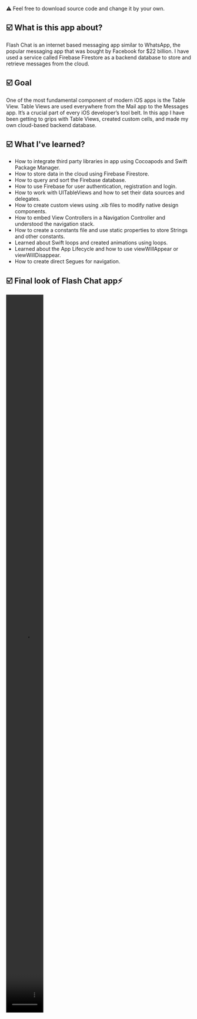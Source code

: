 ⚠️ Feel free to download source code and change it by your own.
<h2>☑️ What is this app about?</h2>
<p>Flash Chat is an internet based messaging app similar to WhatsApp, the popular messaging app that was bought by Facebook for $22 billion. I have used a service called Firebase Firestore as a backend database to store and retrieve messages from the cloud.</p>
<h2>☑️ Goal</h2>
<p>One of the most fundamental component of modern iOS apps is the Table View. Table Views are used everywhere from the Mail app to the Messages app. It’s a crucial part of every iOS developer’s tool belt. In this app I have been getting to grips with Table Views, created custom cells, and made my own cloud-based backend database.</p>
<h2>☑️ What I've learned?</h2>
<ul>
  <li>How to integrate third party libraries in app using Cocoapods and Swift Package Manager.</li>
  <li>How to store data in the cloud using Firebase Firestore.</li>
  <li>How to query and sort the Firebase database.</li>
  <li>How to use Firebase for user authentication, registration and login.</li>
  <li>How to work with UITableViews and how to set their data sources and delegates.</li>
  <li>How to create custom views using .xib files to modify native design components.</li>
  <li>How to embed View Controllers in a Navigation Controller and understood the navigation stack.</li>
  <li>How to create a constants file and use static properties to store Strings and other constants.</li>
  <li>Learned about Swift loops and created animations using loops.</li>
  <li>Learned about the App Lifecycle and how to use viewWillAppear or viewWillDisappear.</li>
  <li>How to create direct Segues for navigation. </li>

</ul>
<h2>☑️ Final look of Flash Chat app⚡️</h2>
<video src="flashChat.mov" alt="FlashChat" width="20%" height="50%">


